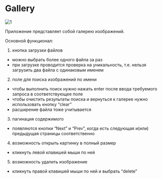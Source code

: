 # Gallery


![1](https://user-images.githubusercontent.com/61109220/161149586-8429bcbd-9a9b-452b-812c-6ebc729579b3.png)

Приложение представляет собой галерею изображений.


Основной функционал:
1) кнопка загрузки файлов 
 - можно выбрать более одного файла за раз
 - при загрузке проводится проверка на уникальность, т.е. нельзя загрузить два файла с одинаковым именем
2) поле для поиска изображений по имени
 - чтобы выполнить поиск нужно нажать enter после ввода требуемого запроса в соответствующее поле
 - чтобы очистить результаты поиска и вернуться к галерее нужно использовать кнопку “clear”
 - расширение файла тоже учитывается
3) пагинация содержимого
 - появляются кнопки “Next” и “Prev”, когда есть следующая и(или) предыдущая страницы соответственно
4) возможность открыть картинку в полный размер
 - кликнуть левой клавишей мыши по ней
5) возможность удалить изображение
 - кликнуть правой клавишей мыши по ней и выбрать “delete”
